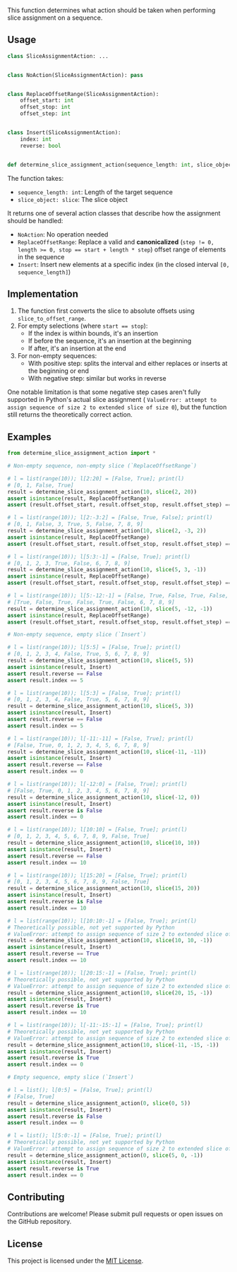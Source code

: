 This function determines what action should be taken when performing slice assignment on a sequence.

## Usage

```python
class SliceAssignmentAction: ...


class NoAction(SliceAssignmentAction): pass


class ReplaceOffsetRange(SliceAssignmentAction):
    offset_start: int
    offset_stop: int
    offset_step: int


class Insert(SliceAssignmentAction):
    index: int
    reverse: bool


def determine_slice_assignment_action(sequence_length: int, slice_object: slice) -> SliceAssignmentAction: ...
```

The function takes:

- `sequence_length: int`: Length of the target sequence
- `slice_object: slice`: The slice object

It returns one of several action classes that describe how the assignment should be handled:

- `NoAction`: No operation needed
- `ReplaceOffsetRange`: Replace a valid and **canonicalized** (`step != 0, length >= 0, stop == start + length * step`)
  offset range of elements in the sequence
- `Insert`: Insert new elements at a specific index (in the closed interval `[0, sequence_length]`)

## Implementation

1. The function first converts the slice to absolute offsets using `slice_to_offset_range`.
2. For empty selections (where `start == stop`):
    - If the index is within bounds, it's an insertion
    - If before the sequence, it's an insertion at the beginning
    - If after, it's an insertion at the end
3. For non-empty sequences:
    - With positive step: splits the interval and either replaces or inserts at the beginning or end
    - With negative step: similar but works in reverse

One notable limitation is that some negative step cases aren't fully supported in Python's actual slice assignment (
`ValueError: attempt to assign sequence of size 2 to extended slice of size 0`), but the function still returns the
theoretically correct action.

## Examples

```python
from determine_slice_assignment_action import *

# Non-empty sequence, non-empty slice (`ReplaceOffsetRange`)

# l = list(range(10)); l[2:20] = [False, True]; print(l)
# [0, 1, False, True]
result = determine_slice_assignment_action(10, slice(2, 20))
assert isinstance(result, ReplaceOffsetRange)
assert (result.offset_start, result.offset_stop, result.offset_step) == (2, 10, 1)  # Canonicalized

# l = list(range(10)); l[2:-3:2] = [False, True, False]; print(l)
# [0, 1, False, 3, True, 5, False, 7, 8, 9]
result = determine_slice_assignment_action(10, slice(2, -3, 2))
assert isinstance(result, ReplaceOffsetRange)
assert (result.offset_start, result.offset_stop, result.offset_step) == (2, 8, 2)  # Canonicalized

# l = list(range(10)); l[5:3:-1] = [False, True]; print(l)
# [0, 1, 2, 3, True, False, 6, 7, 8, 9]
result = determine_slice_assignment_action(10, slice(5, 3, -1))
assert isinstance(result, ReplaceOffsetRange)
assert (result.offset_start, result.offset_stop, result.offset_step) == (5, 3, -1)

# l = list(range(10)); l[5:-12:-1] = [False, True, False, True, False, True]; print(l)
# [True, False, True, False, True, False, 6, 7, 8, 9]
result = determine_slice_assignment_action(10, slice(5, -12, -1))
assert isinstance(result, ReplaceOffsetRange)
assert (result.offset_start, result.offset_stop, result.offset_step) == (5, -1, -1)  # Canonicalized

# Non-empty sequence, empty slice (`Insert`)

# l = list(range(10)); l[5:5] = [False, True]; print(l)
# [0, 1, 2, 3, 4, False, True, 5, 6, 7, 8, 9]
result = determine_slice_assignment_action(10, slice(5, 5))
assert isinstance(result, Insert)
assert result.reverse == False
assert result.index == 5

# l = list(range(10)); l[5:3] = [False, True]; print(l)
# [0, 1, 2, 3, 4, False, True, 5, 6, 7, 8, 9]
result = determine_slice_assignment_action(10, slice(5, 3))
assert isinstance(result, Insert)
assert result.reverse == False
assert result.index == 5

# l = list(range(10)); l[-11:-11] = [False, True]; print(l)
# [False, True, 0, 1, 2, 3, 4, 5, 6, 7, 8, 9]
result = determine_slice_assignment_action(10, slice(-11, -11))
assert isinstance(result, Insert)
assert result.reverse == False
assert result.index == 0

# l = list(range(10)); l[-12:0] = [False, True]; print(l)
# [False, True, 0, 1, 2, 3, 4, 5, 6, 7, 8, 9]
result = determine_slice_assignment_action(10, slice(-12, 0))
assert isinstance(result, Insert)
assert result.reverse is False
assert result.index == 0

# l = list(range(10)); l[10:10] = [False, True]; print(l)
# [0, 1, 2, 3, 4, 5, 6, 7, 8, 9, False, True]
result = determine_slice_assignment_action(10, slice(10, 10))
assert isinstance(result, Insert)
assert result.reverse == False
assert result.index == 10

# l = list(range(10)); l[15:20] = [False, True]; print(l)
# [0, 1, 2, 3, 4, 5, 6, 7, 8, 9, False, True]
result = determine_slice_assignment_action(10, slice(15, 20))
assert isinstance(result, Insert)
assert result.reverse is False
assert result.index == 10

# l = list(range(10)); l[10:10:-1] = [False, True]; print(l)
# Theoretically possible, not yet supported by Python
# ValueError: attempt to assign sequence of size 2 to extended slice of size 0
result = determine_slice_assignment_action(10, slice(10, 10, -1))
assert isinstance(result, Insert)
assert result.reverse == True
assert result.index == 10

# l = list(range(10)); l[20:15:-1] = [False, True]; print(l)
# Theoretically possible, not yet supported by Python
# ValueError: attempt to assign sequence of size 2 to extended slice of size 0
result = determine_slice_assignment_action(10, slice(20, 15, -1))
assert isinstance(result, Insert)
assert result.reverse is True
assert result.index == 10

# l = list(range(10)); l[-11:-15:-1] = [False, True]; print(l)
# Theoretically possible, not yet supported by Python
# ValueError: attempt to assign sequence of size 2 to extended slice of size 0
result = determine_slice_assignment_action(10, slice(-11, -15, -1))
assert isinstance(result, Insert)
assert result.reverse is True
assert result.index == 0

# Empty sequence, empty slice (`Insert`)

# l = list(); l[0:5] = [False, True]; print(l)
# [False, True]
result = determine_slice_assignment_action(0, slice(0, 5))
assert isinstance(result, Insert)
assert result.reverse is False
assert result.index == 0

# l = list(); l[5:0:-1] = [False, True]; print(l)
# Theoretically possible, not yet supported by Python
# ValueError: attempt to assign sequence of size 2 to extended slice of size 0
result = determine_slice_assignment_action(0, slice(5, 0, -1))
assert isinstance(result, Insert)
assert result.reverse is True
assert result.index == 0
```

## Contributing

Contributions are welcome! Please submit pull requests or open issues on the GitHub repository.

## License

This project is licensed under the [MIT License](LICENSE).